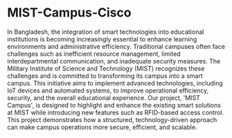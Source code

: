 # MIST-Campus-Cisco
In Bangladesh, the integration of smart technologies into educational institutions is becoming
increasingly essential to enhance learning environments and administrative efficiency. Traditional
campuses often face challenges such as inefficient resource management, limited interdepartmental
communication, and inadequate security measures. The Military Institute of Science
and Technology (MIST) recognizes these challenges and is committed to transforming its campus
into a smart campus. This initiative aims to implement advanced technologies, including IoT
devices and automated systems, to improve operational efficiency, security, and the overall
educational experience. Our project, 'MIST Campus', is designed to highlight and enhance the
existing smart solutions at MIST while introducing new features such as RFID-based access
control. This project demonstrates how a structured, technology-driven approach can make campus
operations more secure, efficient, and scalable.
